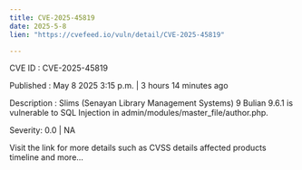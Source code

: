 ```yaml
---
title: CVE-2025-45819
date: 2025-5-8
lien: "https://cvefeed.io/vuln/detail/CVE-2025-45819"

---
```


CVE ID : CVE-2025-45819

Published :  May 8
2025
3:15 p.m. | 3 hours
14 minutes ago

Description : Slims (Senayan Library Management Systems) 9 Bulian 9.6.1 is vulnerable to SQL Injection in admin/modules/master_file/author.php.

Severity: 0.0 | NA

Visit the link for more details
such as CVSS details
affected products
timeline
and more...
